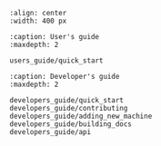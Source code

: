 ```{image} _static/mache-logo.png
:align: center
:width: 400 px
```

```{toctree}
:caption: User's guide
:maxdepth: 2

users_guide/quick_start
```



```{toctree}
:caption: Developer's guide
:maxdepth: 2

developers_guide/quick_start
developers_guide/contributing
developers_guide/adding_new_machine
developers_guide/building_docs
developers_guide/api
```

